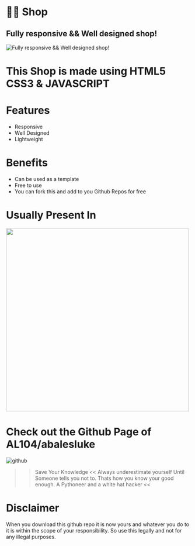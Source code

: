 # 👨‍💻 Shop
## Fully responsive && Well designed shop!
![Fully responsive && Well designed shop!](https://www.pngitem.com/pimgs/m/462-4628886_html-css-js-jquery-ajax-png-download-html5.png)

# This Shop is made using  HTML5 CSS3 & JAVASCRIPT

# Features
* Responsive
* Well Designed
* Lightweight


# Benefits
* Can be used as a template 
* Free to use
* You can fork this and add to you Github Repos for free

# Usually Present In
<img src="https://cdn.iconscout.com/icon/free/png-256/discord-2474808-2056094.png" width=500>

# Check out the Github Page of AL104/abalesluke
![github](https://avatars0.githubusercontent.com/u/47096239?s=460&u=4b55274016bb698b857358cf0b4efe4b0365733f&v=4)
>> Save Your Knowledge << Always underestimate yourself Until Someone tells you not to. Thats how you know your good enough.
>> A Pythoneer and a white hat hacker <<

# Disclaimer 
When you download this github repo it is now yours and whatever you do to it is within the scope
of your responsibility. 
So use this legally and not for any illegal purposes.
